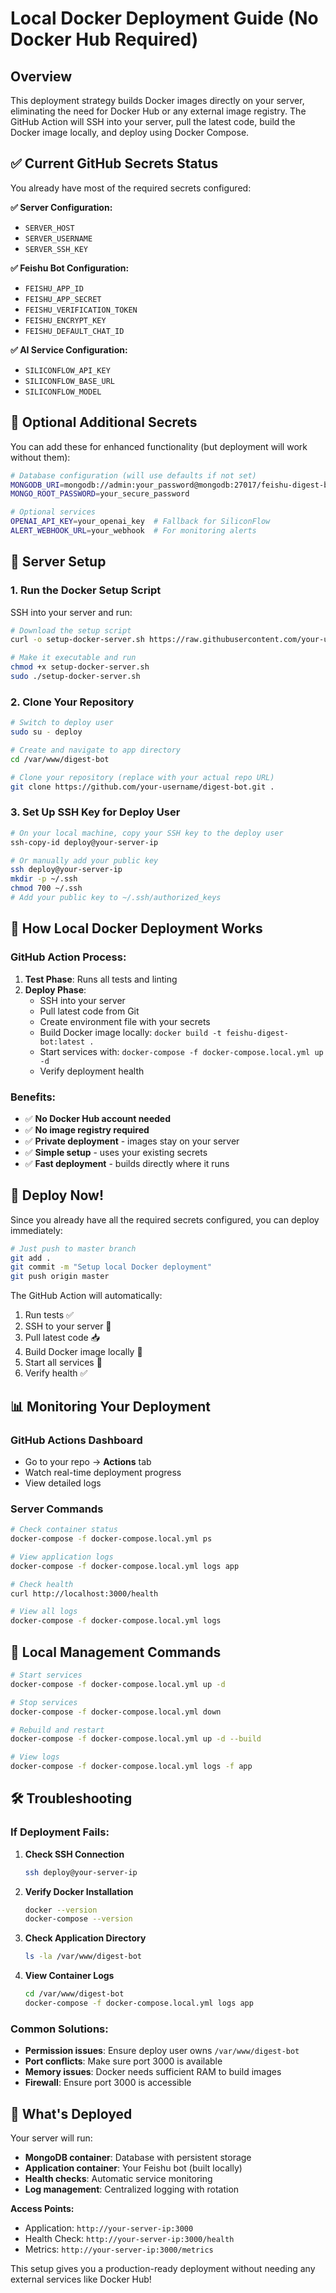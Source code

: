 # Local Docker Deployment Guide (No Docker Hub Required)

## Overview

This deployment strategy builds Docker images directly on your server, eliminating the need for Docker Hub or any external image registry. The GitHub Action will SSH into your server, pull the latest code, build the Docker image locally, and deploy using Docker Compose.

## ✅ **Current GitHub Secrets Status**

You already have most of the required secrets configured:

**✅ Server Configuration:**
- `SERVER_HOST` 
- `SERVER_USERNAME`
- `SERVER_SSH_KEY`

**✅ Feishu Bot Configuration:**
- `FEISHU_APP_ID`
- `FEISHU_APP_SECRET` 
- `FEISHU_VERIFICATION_TOKEN`
- `FEISHU_ENCRYPT_KEY`
- `FEISHU_DEFAULT_CHAT_ID`

**✅ AI Service Configuration:**
- `SILICONFLOW_API_KEY`
- `SILICONFLOW_BASE_URL`
- `SILICONFLOW_MODEL`

## 🔧 **Optional Additional Secrets**

You can add these for enhanced functionality (but deployment will work without them):

```bash
# Database configuration (will use defaults if not set)
MONGODB_URI=mongodb://admin:your_password@mongodb:27017/feishu-digest-bot?authSource=admin
MONGO_ROOT_PASSWORD=your_secure_password

# Optional services
OPENAI_API_KEY=your_openai_key  # Fallback for SiliconFlow
ALERT_WEBHOOK_URL=your_webhook  # For monitoring alerts
```

## 🚀 **Server Setup**

### 1. Run the Docker Setup Script

SSH into your server and run:

```bash
# Download the setup script
curl -o setup-docker-server.sh https://raw.githubusercontent.com/your-username/digest-bot/master/scripts/setup-docker-server.sh

# Make it executable and run
chmod +x setup-docker-server.sh
sudo ./setup-docker-server.sh
```

### 2. Clone Your Repository

```bash
# Switch to deploy user
sudo su - deploy

# Create and navigate to app directory
cd /var/www/digest-bot

# Clone your repository (replace with your actual repo URL)
git clone https://github.com/your-username/digest-bot.git .
```

### 3. Set Up SSH Key for Deploy User

```bash
# On your local machine, copy your SSH key to the deploy user
ssh-copy-id deploy@your-server-ip

# Or manually add your public key
ssh deploy@your-server-ip
mkdir -p ~/.ssh
chmod 700 ~/.ssh
# Add your public key to ~/.ssh/authorized_keys
```

## 🐳 **How Local Docker Deployment Works**

### GitHub Action Process:
1. **Test Phase**: Runs all tests and linting
2. **Deploy Phase**:
   - SSH into your server
   - Pull latest code from Git
   - Create environment file with your secrets
   - Build Docker image locally: `docker build -t feishu-digest-bot:latest .`
   - Start services with: `docker-compose -f docker-compose.local.yml up -d`
   - Verify deployment health

### Benefits:
- ✅ **No Docker Hub account needed**
- ✅ **No image registry required**
- ✅ **Private deployment** - images stay on your server
- ✅ **Simple setup** - uses your existing secrets
- ✅ **Fast deployment** - builds directly where it runs

## 🚀 **Deploy Now!**

Since you already have all the required secrets configured, you can deploy immediately:

```bash
# Just push to master branch
git add .
git commit -m "Setup local Docker deployment"
git push origin master
```

The GitHub Action will automatically:
1. Run tests ✅
2. SSH to your server 📡
3. Pull latest code 📥
4. Build Docker image locally 🔨
5. Start all services 🚀
6. Verify health ✅

## 📊 **Monitoring Your Deployment**

### GitHub Actions Dashboard
- Go to your repo → **Actions** tab
- Watch real-time deployment progress
- View detailed logs

### Server Commands
```bash
# Check container status
docker-compose -f docker-compose.local.yml ps

# View application logs
docker-compose -f docker-compose.local.yml logs app

# Check health
curl http://localhost:3000/health

# View all logs
docker-compose -f docker-compose.local.yml logs
```

## 🔧 **Local Management Commands**

```bash
# Start services
docker-compose -f docker-compose.local.yml up -d

# Stop services  
docker-compose -f docker-compose.local.yml down

# Rebuild and restart
docker-compose -f docker-compose.local.yml up -d --build

# View logs
docker-compose -f docker-compose.local.yml logs -f app
```

## 🛠️ **Troubleshooting**

### If Deployment Fails:

1. **Check SSH Connection**
   ```bash
   ssh deploy@your-server-ip
   ```

2. **Verify Docker Installation**
   ```bash
   docker --version
   docker-compose --version
   ```

3. **Check Application Directory**
   ```bash
   ls -la /var/www/digest-bot
   ```

4. **View Container Logs**
   ```bash
   cd /var/www/digest-bot
   docker-compose -f docker-compose.local.yml logs app
   ```

### Common Solutions:

- **Permission issues**: Ensure deploy user owns `/var/www/digest-bot`
- **Port conflicts**: Make sure port 3000 is available
- **Memory issues**: Docker needs sufficient RAM to build images
- **Firewall**: Ensure port 3000 is accessible

## 🎯 **What's Deployed**

Your server will run:
- **MongoDB container**: Database with persistent storage
- **Application container**: Your Feishu bot (built locally)
- **Health checks**: Automatic service monitoring
- **Log management**: Centralized logging with rotation

**Access Points:**
- Application: `http://your-server-ip:3000`
- Health Check: `http://your-server-ip:3000/health`
- Metrics: `http://your-server-ip:3000/metrics`

This setup gives you a production-ready deployment without needing any external services like Docker Hub!